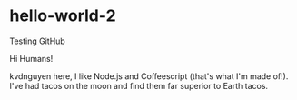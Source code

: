 # hello-world-2
Testing GitHub

Hi Humans!

kvdnguyen here, I like Node.js and Coffeescript (that's what I'm made of!). I've had tacos on the moon and find them far superior to Earth tacos.
